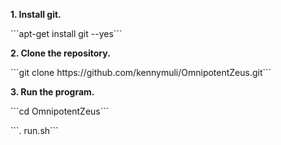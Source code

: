 <B>1. Install git.</B>
<P>```apt-get install git --yes```
<P><B>2. Clone the repository.</B>
<P>```git clone https://github.com/kennymuli/OmnipotentZeus.git```
<P><B>3. Run the program.</B>
<P>```cd OmnipotentZeus```
<P>```. run.sh```